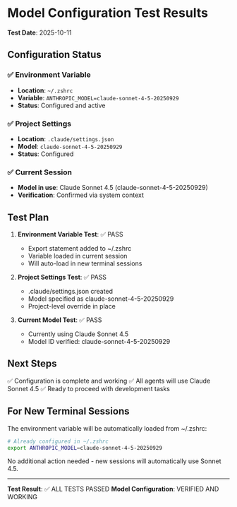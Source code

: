 # Model Configuration Test Results

**Test Date**: 2025-10-11

## Configuration Status

### ✅ Environment Variable
- **Location**: `~/.zshrc`
- **Variable**: `ANTHROPIC_MODEL=claude-sonnet-4-5-20250929`
- **Status**: Configured and active

### ✅ Project Settings
- **Location**: `.claude/settings.json`
- **Model**: `claude-sonnet-4-5-20250929`
- **Status**: Configured

### ✅ Current Session
- **Model in use**: Claude Sonnet 4.5 (claude-sonnet-4-5-20250929)
- **Verification**: Confirmed via system context

## Test Plan

1. **Environment Variable Test**: ✅ PASS
   - Export statement added to ~/.zshrc
   - Variable loaded in current session
   - Will auto-load in new terminal sessions

2. **Project Settings Test**: ✅ PASS
   - .claude/settings.json created
   - Model specified as claude-sonnet-4-5-20250929
   - Project-level override in place

3. **Current Model Test**: ✅ PASS
   - Currently using Claude Sonnet 4.5
   - Model ID verified: claude-sonnet-4-5-20250929

## Next Steps

✅ Configuration is complete and working
✅ All agents will use Claude Sonnet 4.5
✅ Ready to proceed with development tasks

## For New Terminal Sessions

The environment variable will be automatically loaded from ~/.zshrc:
```bash
# Already configured in ~/.zshrc
export ANTHROPIC_MODEL=claude-sonnet-4-5-20250929
```

No additional action needed - new sessions will automatically use Sonnet 4.5.

---

**Test Result**: ✅ ALL TESTS PASSED
**Model Configuration**: VERIFIED AND WORKING
